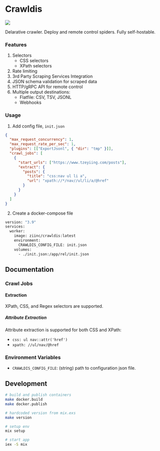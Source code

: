 # Crawldis

![](https://img.shields.io/docker/pulls/ziinc/crawldis?label=ziinc%2Fcrawldis&link=https%3A%2F%2Fhub.docker.com%2Fr%2Fziinc%2Fcrawldis)

Delarative crawler. Deploy and remote control spiders. Fully self-hostable.

### Features

1. Selectors
   - CSS selectors
   - XPath selectors
2. Rate limiting
3. 3rd Party Scraping Services Integration
4. JSON schema validation for scraped data
5. HTTP/gRPC API for remote control
6. Multiple output destinations:
   - Flatfile: CSV, TSV, JSONL
   - Webhooks

### Usage

1. Add config file, `init.json`

```json
{
  "max_request_concurrency": 1,
  "max_request_rate_per_sec": 1,
  "plugins": [["ExportJsonl", { "dir": "tmp" }]],
  "crawl_jobs": [
    {
      "start_urls": ["https://www.tzeyiing.com/posts"],
      "extract": {
        "posts": {
          "title": "css:nav ul li a",
          "url": "xpath://*/nav//ul/li/a/@href"
        }
      }
    }
  ]
}
```

2. Create a docker-compose file

```bash
version: "3.9"
services:
  worker:
    image: ziinc/crawldis:latest
    environment:
      CRAWLDIS_CONFIG_FILE: init.json
    volumes:
      - ./init.json:/app/rel/init.json
```

## Documentation

### Crawl Jobs

#### Extraction

XPath, CSS, and Regex selectors are supported. 

##### Attribute Extraction

Attribute extraction is supported for both CSS and XPath:

- `css: ul nav::attr('href')`
- `xpath: //ul/nav/@href`

### Environment Variables

- `CRAWLDIS_CONFIG_FILE`: (string) path to configuration json file.

## Development

```bash
# build and publish containers
make docker.build
make docker.publish

# hardcoded version from mix.exs
make version

# setup env
mix setup

# start app
iex -S mix
```

